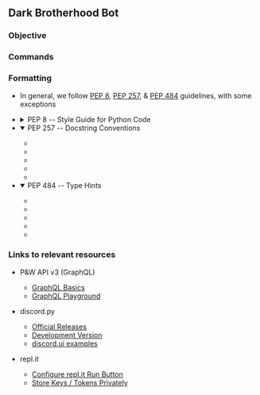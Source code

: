 ## Dark Brotherhood Bot


### Objective



### Commands



### Formatting

- In general, we follow [PEP 8](https://www.python.org/dev/peps/pep-0008/), [PEP 257](https://www.python.org/dev/peps/pep-0257/), & [PEP 484](https://www.python.org/dev/peps/pep-0484/) guidelines, with some exceptions

- <details>
    <summary>PEP 8 -- Style Guide for Python Code</summary>
    <ul>
        <li><a href='https://www.python.org/dev/peps/pep-0008/#indentation'>Indentation:</a> 4 spaces per indentation level</li>
        <li><a href='https://www.python.org/dev/peps/pep-0008/#tabs-or-spaces'>Indentation Method:</a> Prefer spaces</li>
        <li><a href='https://www.python.org/dev/peps/pep-0008/#maximum-line-length'>Maximum Line Length:</a> Haven't decided</li>
        <li><a href='https://www.python.org/dev/peps/pep-0008/#should-a-line-break-before-or-after-a-binary-operator'>Line Breaks with Binary Operators:</a> Break before binary</li>
        <li><a href='https://www.python.org/dev/peps/pep-0008/#blank-lines'>Blank lines (Adapted):</a><ul>
            <li>Separate imports, alongside top-level function and class definitions with three blank lines</li>
            <li>Separate method definitions inside a class are separated by two blank lines</li>
            <li>Use blank lines in functions and class methods, sparingly, to indicate logical sections</li>
        </ul></li>
        <li><a href='https://www.python.org/dev/peps/pep-0008/#source-file-encoding'> Source File Encoding:</a> UTF-8</li>
        <li><a href='https://www.python.org/dev/peps/pep-0008/#imports'>Imports (Adapted):</a><ul>
            <li>Imports are always put at the top of the file, just after any module comments and docstrings, and before module globals and constants</li>
            <li>Imports should be grouped in the following order:</li>
                <blockquote>
                    1. Module level dunder imports<br>
                    2. Standard library and <a href='https://packaging.python.org/glossary/#term-Distribution-Package'>package</a> imports<br>
                    3. Discord.py related imports<br>
                    4. Local application/library specific imports
                </blockquote>
            <li>Prefer <a href='https://realpython.com/absolute-vs-relative-python-imports/#absolute-imports'>absolute imports</a> over <a href='https://realpython.com/absolute-vs-relative-python-imports/#relative-imports'>relative imports</a></li>
            <li>Avoid wildcard imports (i.e. <code>from module import *</code>)</li>
        </ul></li>
        <li><a href='https://www.python.org/dev/peps/pep-0008/#module-level-dunder-names'>Module Level Dunder Names:</a> Should be placed after the module docstring but before any import statements <em>except</em> <code>from __future__</code> imports</li>
        <li><a href='https://www.python.org/dev/peps/pep-0008/#string-quotes'>String Quotes:</a> Use single quotes</li>
        <li><a href='https://www.python.org/dev/peps/pep-0008/#whitespace-in-expressions-and-statements'>Whitespace in Expressions and Statements</a></li>
        <li><a href='https://www.python.org/dev/peps/pep-0008/#when-to-use-trailing-commas'>When to Use Trailing Commas:</a> Use when making a tuple of one element, or when a list of values, arguments or imported items is expected to be extended over time</li>
        <li><a href='https://www.python.org/dev/peps/pep-0008/#comments'>Comments:</a> Keep them up-to-date, in complete sentences, easily understandable, and in English<ul>
            <li><a href='https://www.python.org/dev/peps/pep-0008/#block-comments'>Block Comments:</a> Starts with <code>#</code> and a single space, seperate paragraphs inside a block comment with a line containing a single <code>#</code></li>
            <li><a href='https://www.python.org/dev/peps/pep-0008/#inline-comments'>Inline Comments:</a> Use sparingly</li>
            <li><a href='https://www.python.org/dev/peps/pep-0008/#documentation-strings'>Documentation Strings:</a> Refer to <a href='https://www.python.org/dev/peps/pep-0257/'>PEP 257</a></li>
        </ul></li>
        <li><a href='https://www.python.org/dev/peps/pep-0008/#naming-conventions'>Naming Conventions (Adapted):</a><ul>
            <li><a href='https://www.python.org/dev/peps/pep-0008/#descriptive-naming-styles'>Naming Styles:</a><ul>
                <li><a href='https://www.python.org/dev/peps/pep-0008/#function-and-variable-names'>Functions, Variables</a> and <a href='https://www.python.org/dev/peps/pep-0008/#method-names-and-instance-variables'>Class Methods</a>: <code>lowercase</code> or <code>lower_case_with_underscores</code></li>
                <li><a href='python.org/dev/peps/pep-0008/#class-names'>Classes</a>: <code>CapitalizedWords</code></li>
                <li><a href='https://www.python.org/dev/peps/pep-0008/#module-level-dunder-names'>Module Level Dunders</a>: <code>__double_leading_and_trailing_underscore__</code></li>
            </ul></li>
            <li><a href='https://www.python.org/dev/peps/pep-0008/#names-to-avoid'>Names to Avoid:</a> Don't use 'l', 'O', or 'I' as single character variable names</li>
            <li><a href='https://www.python.org/dev/peps/pep-0008/#package-and-module-names'>Package and Module Names:</a> Should have short, all-lowercase names, with underscores if it improves readability</li>
            <li><a href='https://www.python.org/dev/peps/pep-0008/#function-and-method-arguments'>Function and Method Arguments:</a><ul>
                <li>Always use <code>self</code> for the first argument to instance methods</li>
                <li>Always use <code>cls</code> for the first argument to class methods.</li>
            </ul></li>
            <li><a href='https://www.python.org/dev/peps/pep-0008/#designing-for-inheritance'>Designing for Inheritance:</a> Only needed class methods and instance variables (collectively 'attributes') should be public (If in doubt, choose non-public, can change later on if needed)</li>
            <li><a href='https://www.python.org/dev/peps/pep-0008/#public-and-internal-interfaces'>Public and Internal Interfaces:</a> Explicitly declare the names of public attributes in the public API using the <code>__all__</code> attribute</li>
        </ul></li>
        <li><a href='https://www.python.org/dev/peps/pep-0008/#programming-recommendations'>Programming Recommendations</a><ul>
            <li><a href='https://www.python.org/dev/peps/pep-0008/#function-annotations'>Function Annotations</a></li>
            <li><a href='https://www.python.org/dev/peps/pep-0008/#variable-annotations'>Variable Annotations</a></li>
        </ul></li>
    </ul></details>

- <details open>
    <summary>PEP 257 -- Docstring Conventions</summary>
    <ul>
        <li><a href=''></a></li>
        <li><a href=''></a></li>
        <li><a href=''></a></li>
        <li><a href=''></a></li>
        <li><a href=''></a></li>
    </ul></details>

- <details open>
    <summary>PEP 484 -- Type Hints</summary>
    <ul>
        <li><a href=''></a></li>
        <li><a href=''></a></li>
        <li><a href=''></a></li>
        <li><a href=''></a></li>
        <li><a href=''></a></li>
    </ul></details>



### Links to relevant resources

- P&W API v3 (GraphQL)
    - [GraphQL Basics](https://graphql.org/learn/queries/)
    - [GraphQL Playground](https://api.politicsandwar.com/graphql-playground)

- discord.py
    - [Official Releases](https://pypi.org/project/discord.py/)
    - [Development Version](https://github.com/Rapptz/discord.py)
    - [discord.ui examples](https://github.com/Rapptz/discord.py/tree/45d498c1b76deaf3b394d17ccf56112fa691d160/examples/views)

- repl.it
    - [Configure repl.it Run Button](https://docs.replit.com/programming-ide/configuring-run-button)
    - [Store Keys / Tokens Privately](https://docs.replit.com/programming-ide/storing-sensitive-information-environment-variables)